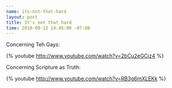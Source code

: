 ```yaml
--- 
name: its-not-that-hard
layout: post
title: It's not that hard
time: 2010-09-12 14:45:00 -07:00
---
```

Concerning Teh Gays:

{% youtube http://www.youtube.com/watch?v=2bCu2eGCjz4 %}

Concerning Scripture as Truth:

{% youtube http://www.youtube.com/watch?v=RB3g6mXLEKk %}
